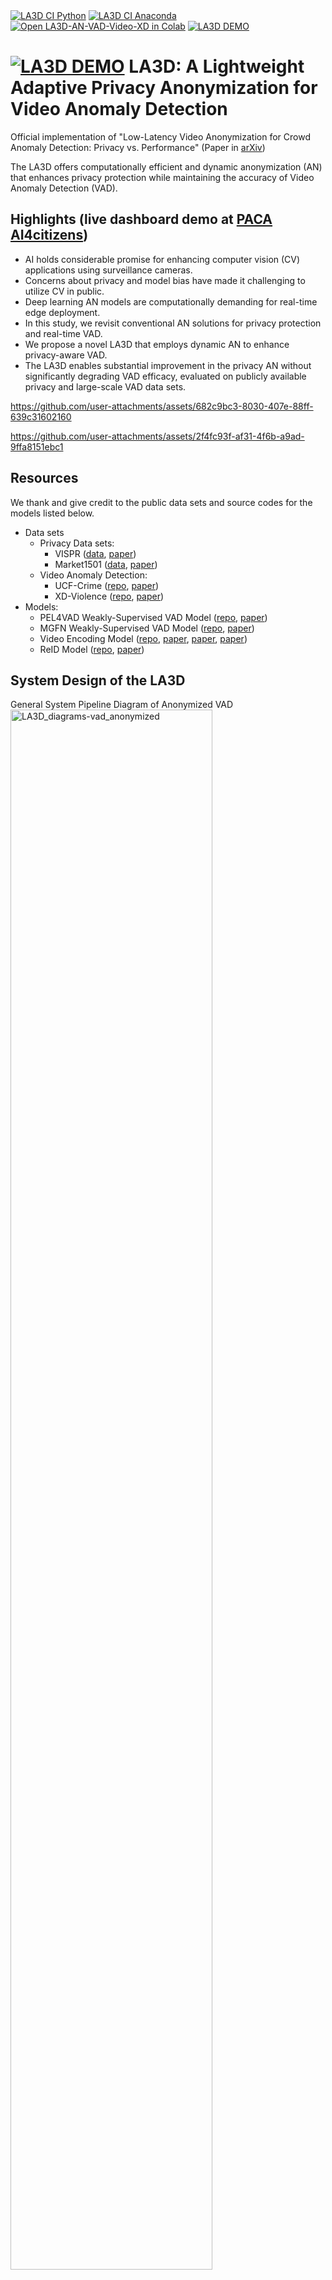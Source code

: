 <div>
    <a href="https://github.com/muleina/LA3D/actions/workflows/python-package.yml"><img src="https://github.com/muleina/LA3D/actions/workflows/python-package.yml/badge.svg" alt="LA3D CI Python"></a>
    <a href="https://github.com/muleina/LA3D/actions/workflows/python-package-conda.yml"><img src="https://github.com/muleina/LA3D/actions/workflows/python-package-conda.yml/badge.svg" alt="LA3D CI Anaconda"></a>
    <a href="https://colab.research.google.com/github/muleina/LA3D/blob/main/notebook/LA3D_AN_VAD_example_video_XD_Violence_dataset.ipynb"><img src="https://colab.research.google.com/assets/colab-badge.svg" alt="Open LA3D-AN-VAD-Video-XD in Colab"></a>
    <a href="https://ai4citizens.uia.no/app_dashboard"><img src="https://img.shields.io/badge/Live-Demo-blue" alt="LA3D DEMO"></a>
</div>
<!-- [![GitHub Stars](https://img.shields.io/github/stars/muleina/LA3D?style=flat-square&color=yellow)](https://github.com/muleina/LA3D/stargazers) -->
<!-- [![Contributors](https://img.shields.io/github/contributors/muleina/LA3D?style=flat-square&color=blue)](https://github.com/muleina/LA3D/graphs/contributors) -->

# <a href="https://ai4citizens.uia.no/app_dashboard"><img src="https://github.com/muleina/LA3D/blob/main/la3d_icon.png" alt="LA3D DEMO"></a> LA3D: A Lightweight Adaptive Privacy Anonymization for Video Anomaly Detection

Official implementation of "Low-Latency Video Anonymization for Crowd Anomaly Detection: Privacy vs. Performance" (Paper in [arXiv](https://arxiv.org/abs/2410.18717))

The LA3D offers computationally efficient and dynamic anonymization (AN) that enhances privacy protection while maintaining the accuracy of Video Anomaly Detection (VAD). 

## Highlights (live dashboard demo at [PACA AI4citizens](https://ai4citizens.uia.no/app_dashboard))

- AI holds considerable promise for enhancing computer vision (CV) applications using surveillance cameras.  
- Concerns about privacy and model bias have made it challenging to utilize CV in public. 
- Deep learning AN models are computationally demanding for real-time edge deployment. 
- In this study, we revisit conventional AN solutions for privacy protection and real-time VAD. 
- We propose a novel LA3D that employs dynamic AN to enhance privacy-aware VAD. 
- The LA3D enables substantial improvement in the privacy AN without significantly degrading VAD efficacy, evaluated on publicly available privacy and large-scale VAD data sets.

https://github.com/user-attachments/assets/682c9bc3-8030-407e-88ff-639c31602160

https://github.com/user-attachments/assets/2f4fc93f-af31-4f6b-a9ad-9ffa8151ebc1

## Resources

We thank and give credit to the public data sets and source codes for the models listed below.
- Data sets
    - Privacy Data sets:
        - VISPR ([data](https://tribhuvanesh.github.io/vpa/), [paper](https://arxiv.org/abs/1703.10660))
        - Market1501 ([data](https://academictorrents.com/details/3ea1f8ae1d3155addff586a96006d122587663ee), [paper](https://ieeexplore.ieee.org/document/7410490))
    - Video Anomaly Detection:
        - UCF-Crime ([repo](https://www.crcv.ucf.edu/projects/real-world/), [paper](https://openaccess.thecvf.com/content_cvpr_2018/html/Sultani_Real-World_Anomaly_Detection_CVPR_2018_paper.html))
        - XD-Violence ([repo](https://roc-ng.github.io/XD-Violence/), [paper](https://link.springer.com/chapter/10.1007/978-3-030-58577-8_20))
- Models: 
    - PEL4VAD Weakly-Supervised VAD Model ([repo](https://github.com/yujiangpu20/PEL4VAD), [paper](https://ieeexplore.ieee.org/abstract/document/10667004))
    - MGFN Weakly-Supervised VAD Model ([repo](https://github.com/carolchenyx/MGFN.), [paper](https://ojs.aaai.org/index.php/AAAI/article/view/25112))
    - Video Encoding Model ([repo](https://github.com/google-deepmind/kinetics-i3d), [paper](https://arxiv.org/abs/1705.06950), [paper](https://arxiv.org/abs/1705.07750), [paper](https://openaccess.thecvf.com/content_cvpr_2018/html/Wang_Non-Local_Neural_Networks_CVPR_2018_paper.html))
    - ReID Model ([repo](https://github.com/KaiyangZhou/deep-person-reid), [paper](https://openaccess.thecvf.com/content_ICCV_2019/html/Zhou_Omni-Scale_Feature_Learning_for_Person_Re-Identification_ICCV_2019_paper.html))

## System Design of the LA3D  

General System Pipeline Diagram of Anonymized VAD
<img src="./results/paper/LA3D_diagrams-vad_anonymized.png" alt="LA3D_diagrams-vad_anonymized" title="LA3D Diagram Anonymized VAD" width=80% height=80%>

System Pipeline Diagram of the adaptive AN System: The adaptive AN enhances privacy protection by utilizing the dynamic AN method.
<img src="./results/paper/LA3D_diagrams-vad_anonymized_adaptive_4.png" alt="LA3D Diagram Adaptive AN Approach" title="LA3D Diagram Adaptive AN Approach" width=100% height=100%>

## Performance on Privacy Attribute Detection vs. Video Anomaly Detection

Using PEL4VAD and MGFN VAD Models on the UCF-Crime and XD-Violence Datasets. 

$No-AN$: Non-anonymized, $G^0$: baseline Guassian smoothing, $G^a$: adaptive Guassian, $G^a_{max}$: adaptive maximum Guassian, $P^0$: baseline pixelization, $\mathcal{P^a}$: adaptive pixelization, and $P^a_{max}$: adaptive maximum pixelization.
<img src="./results/paper/adaptive_an_vad_perf_ucf_xd.jpg" alt="The PEL4VAD and MGFN VAD models on UCF-Crime and XD-Violence vs. PD on VISPR" title="The PEL4VAD and MGFN VAD models on UCF-Crime and XD-Violence vs. PD on VISPR" width=100% height=100%>

<!-- START doctoc -->
**Table of Contents**
- [Installation](https://github.com/muleina/LA3D#installation)
- [Usage-CLI](https://github.com/muleina/LA3D#usage-cli)
  - [LA3D: Real-Time AN using Webcam](https://github.com/muleina/LA3D#LA3D:-Real-Time-AN-using-Webcam)
  - [LA3D: AN on Images](https://github.com/muleina/LA3D#LA3D:-AN-on-Images)
  - [LA3D: AN-VAD on Videos](https://github.com/muleina/LA3D#LA3D:-AN-VAD-on-Videos)
- [Usage-Notebook](https://github.com/muleina/LA3D#usage-notebook)
- [Results](https://github.com/muleina/LA3D#Results)
  - [AN Enhancement using our Adaptive Approach](https://github.com/muleina/LA3D#AN-Enhancement-using-our-Adaptive-Approach)
  - [AN Trade-offs on VAD](https://github.com/muleina/LA3D#AN-Trade-offs-on-VAD)
  - [More AN Results](https://github.com/muleina/LA3D#More-AN-Results)
- [Computational Cost Analysis](https://github.com/muleina/LA3D#Computational-Cost-Analysis)
- [Privacy-Leakage after AN](https://github.com/muleina/LA3D#Privacy-Leakage-after-AN)
- [BibTeX Citation](https://github.com/muleina/LA3D#BibTeX-Citation)

<!-- END doctoc generated TOC please keep comment here to allow auto update -->


## Installation

Download models from [Google drive](https://drive.google.com/drive/folders/1EVZFgQJKvNVhUkrcdHYb7LvMWBGCGkPv?usp=drive_link)

    # Clone the repo.
    git clone https://github.com/muleina/LA3D.git && cd LA3D

    # Download the model checkpoints from the Google drive link. 
    # Store the models in /src/models/{'MODEL NAME'}/. Keep the path structure for each model as the download repository.

        |-LA3D/
            |-src/
                |-model/
                    |-OBJECT_DETECTOR/
                        |-yolo/
                    |-VIDEO_ENCODER_RESNET_1024/
                        |-models/
                            |-i3d/
                                |-ckpt/
                    |-VIDEO_ENCODER_RESNET_2048/
                        |-ckpt/
                    |-PEL4VAD/
                        |-ckpt/
                    |-MGFN
                        |-ckpt/

    # Anaconda install options: using yml
    conda env create -f conda_environment.yml

    # Anaconda install options: using txt
    conda create --name la3d --file conda_requirements.txt

    # Pip install to existing environment.
    pip install -r pip_requirements.txt

    # The setup configurations of the LA3D are given in the config/config.py file.

## Usage-CLI

The LA3D app testing parameters can be supplied through the main.py. 

Real-time processing through webcam and offline processing from image or video files are supported.

Use the flag -v for direct visualization of the results and -s to save results.

### LA3D: Real-Time AN using Webcam
    python main.py -a an -if webcam -is 320 240 -anm mask -odc person -ods 320 240 -odt 0.25 -v
    python main.py -a an -if webcam -is 320 240 -anm no-an -odc person -ods 320 240 -odt 0.25 -v
    python main.py -a an -if webcam -is 320 240 -anm edge -odc person -ods 320 240 -odt 0.25 -v
    python main.py -a an -if webcam -is 320 240 -anm blur -odc person -ods 320 240 -odt 0.25 -v
    python main.py -a an -if webcam -is 320 240 -anm adaptive_blur -odc person -ods 320 240 -odt 0.25 -v
    python main.py -a an -if webcam -is 320 240 -anm adaptive_full_blur -odc person -ods 320 240 -odt 0.25 -v
    python main.py -a an -if webcam -is 320 240 -anm adaptive_max_blur -odc person -ods 320 240 -odt 0.25 -v
    python main.py -a an -if webcam -is 320 240 -anm pixelization -odc person -ods 320 240 -odt 0.25 -v
    python main.py -a an -if webcam -is 320 240 -anm adaptive_pixelization -odc person -ods 320 240 -odt 0.25 -v
    python main.py -a an -if webcam -is 320 240 -anm adaptive_max_pixelization -odc person -ods 320 240 -odt 0.25 -v
    
### LA3D: AN on Images
    python main.py -a an -if image -is 320 240 -id "{add here the main_path}/data/VISPR/2017_17368641.jpg" -anm no-an -odc person -ods 320 240 -odt 0.25 -v
    python main.py -a an -if image -is 320 240 -id "{add here the main_path}/data/VISPR/2017_17368641.jpg" -anm mask -odc person -ods 320 240 -odt 0.25 -s
    python main.py -a an -if image -is 320 240 -id "{add here the main_path}/data/VISPR/2017_17368641.jpg" -anm blur -odc person -ods 320 240 -odt 0.25 -s
    python main.py -a an -if image -is 320 240 -id "{add here the main_path}/data/VISPR/2017_17368641.jpg" -anm adaptive_blur -odc person -ods 320 240 -odt 0.25 -s
    python main.py -a an -if image -is 320 240 -id "{add here the main_path}/data/VISPR/2017_17368641.jpg" -anm adaptive_full_blur -odc person -ods 320 240 -odt 0.25 -s
    python main.py -a an -if image -is 320 240 -id "{add here the main_path}/data/VISPR/2017_17368641.jpg" -anm pixelization -odc person -ods 320 240 -odt 0.25 -s
    python main.py -a an -if image -is 320 240 -id "{add here the main_path}/data/VISPR/2017_17368641.jpg" -anm adaptive_pixelization -odc person -ods 320 240 -odt 0.25 -s
    
### LA3D: AN-VAD on Videos
    # PEL4VAD on UCF-Crime dataset
    python main.py -a an-ad -adm pel -ads ucf -if video -id "{add here the main_path}/data/UCF_Crime/Burglary033_x264.mp4" -anm no-an -odc person -ods 320 240 -odt 0.25 -s
    python main.py -a an-ad -adm pel -ads ucf -if video -id "{add here the main_path}/data/UCF_Crime/Burglary033_x264.mp4" -anm mask -odc person -ods 320 240 -odt 0.25 -s
    python main.py -a an-ad -adm pel -ads ucf -if video -id "{add here the main_path}/data/UCF_Crime/Burglary033_x264.mp4" -anm blur -odc person -ods 320 240 -odt 0.25 -s
    python main.py -a an-ad -adm pel -ads ucf -if video -id "{add here the main_path}/data/UCF_Crime/Burglary033_x264.mp4" -anm adaptive_blur -odc person -ods 320 240 -odt 0.25 -s
    python main.py -a an-ad -adm pel -ads ucf -if video -id "{add here the main_path}/data/UCF_Crime/Burglary033_x264.mp4" -anm adaptive_full_blur -odc person -ods 320 240 -odt 0.25 -s
    python main.py -a an-ad -adm pel -ads ucf -if video -id "{add here the main_path}/data/UCF_Crime/Burglary033_x264.mp4" -anm pixelization -odc person -ods 320 240 -odt 0.25 -s
    python main.py -a an-ad -adm pel -ads ucf -if video -id "{add here the main_path}/data/UCF_Crime/Burglary033_x264.mp4" -anm adaptive_pixelization -odc person -ods 320 240 -odt 0.25 -s

    # PEL4VAD on XD-Violence dataset
    python main.py -a an-ad -adm pel -ads xd -if video -id "{add here the main_path}/data/XD_Violence/Fast.Five.2011__#00-32-56_00-33-26_label_B2-0-0.mp4" -anm no-an -odc person -ods 320 240 -odt 0.25 -s
    python main.py -a an-ad -adm pel -ads xd -if video -id "{add here the main_path}/data/XD_Violence/Fast.Five.2011__#00-32-56_00-33-26_label_B2-0-0.mp4" -anm mask -odc person -ods 320 240 -odt 0.25 -s
    python main.py -a an-ad -adm pel -ads xd -if video -id "{add here the main_path}/data/XD_Violence/Fast.Five.2011__#00-32-56_00-33-26_label_B2-0-0.mp4" -anm adaptive_blur -odc person -ods 320 240 -odt 0.25 -s
    python main.py -a an-ad -adm pel -ads xd -if video -id "{add here the main_path}/data/XD_Violence/Fast.Five.2011__#00-32-56_00-33-26_label_B2-0-0.mp4" -anm adaptive_full_blur -odc person -ods 320 240 -odt 0.25 -s
    python main.py -a an-ad -adm pel -ads xd -if video -id "{add here the main_path}/data/XD_Violence/Fast.Five.2011__#00-32-56_00-33-26_label_B2-0-0.mp4" -anm pixelization -odc person -ods 320 240 -odt 0.25 -s
    python main.py -a an-ad -adm pel -ads xd -if video -id "{add here the main_path}/data/XD_Violence/Fast.Five.2011__#00-32-56_00-33-26_label_B2-0-0.mp4" -anm adaptive_pixelization -odc person -ods 320 240 -odt 0.25 -s

    # MGFN on UCF-Crime dataset
    python main.py -a an-ad -adm mgfn -ads ucf -if video -id "{add here the main_path}/data/UCF_Crime/Burglary033_x264.mp4" -anm mask -odc person -ods 320 240 -odt 0.25 -s
    
    # MGFN on XD-Violence dataset
    python main.py -a an-ad -adm mgfn -ads xd -if video -id "{add here the main_path}/data/XD_Violence/Fast.Five.2011__#00-32-56_00-33-26_label_B2-0-0.mp4" -anm mask -odc person -ods 320 240 -odt 0.25 -s
    
## Usage-Notebook

We have also provided notebooks for a step-wise demo of the AN-VAD pipeline using different models and data sources. 
-  [VISPR Image AN Notebook](https://github.com/muleina/LA3D/blob/main/notebook/LA3D_AN_example_image_VISPR_dataset.ipynb) <a href="https://colab.research.google.com/github/muleina/LA3D/blob/main/notebook/LA3D_AN_example_image_VISPR_dataset.ipynb"><img src="https://colab.research.google.com/assets/colab-badge.svg" alt="Open LA3D-AN-Image In Colab"></a> 
-  [UCF-Crime Video AN-VAD Notebook](https://github.com/muleina/LA3D/blob/main/notebook/LA3D_AN_VAD_example_video_UCF_Crime_dataset.ipynb) <a href="https://colab.research.google.com/github/muleina/LA3D/blob/main/notebook/LA3D_AN_VAD_example_video_UCF_Crime_dataset.ipynb"><img src="https://colab.research.google.com/assets/colab-badge.svg" alt="Open LA3D-AN-Image In Colab"></a> 
-  [XD-Violence Video AN-VAD Notebook](https://github.com/muleina/LA3D/blob/main/notebook/LA3D_AN_VAD_example_video_XD_Violence_dataset.ipynb) <a href="https://colab.research.google.com/github/muleina/LA3D/blob/main/notebook/LA3D_AN_VAD_example_video_XD_Violence_dataset.ipynb"><img src="https://colab.research.google.com/assets/colab-badge.svg" alt="Open LA3D-AN-Image In Colab"></a> 

## Results: 

### AN Enhancement using LA3D's Adaptive Approach 

The privacy shield comparison with baseline AN: the adaptive AN improves protection considerably---robust against target-object depth and image resolution variations. 

$No-AN$: Non-anonymized, $G^0$: baseline Guassian smoothing, $G^a$: adaptive Guassian, $P^0$: baseline pixelization, and $\mathcal{P^a}$: adaptive pixelization.
<img src="./results/paper/adaptive_an_example_hyper_parameter_1.jpg" alt="Baseline vs Adaptive AN on VISPR Dataset" title="Baseline vs Adaptive AN onb VISPR Dataset" width=100% height=100%>

Scalability comparison on different image resolutions
<img src="./results/paper/adaptive_an_example_hyper_parameter_2.jpg" alt="Scalability of Adaptive AN on VISPR Dataset" title="Scalability of Adaptive AN on VISPR Dataset" width=100% height=100%>

### AN Trade-offs on VAD

The figure demonstrates the impact of the different AN on the VAD performance. The PEL4VAD has generally better anomaly localization than the MGFN VAD model.

<img src="./results/paper/adaptive_an_vad_example_compare.jpg" alt="AN-vAD on the UCF-Crime and XD-Violence Datasets" title="AN-vAD on the UCF-Crime and XD-Violence Datasets" width=100% height=100%>

### More AN Results: 

$No-AN$: Non-anonymized, $G^0$: baseline Guassian, $G^a$: adaptive Guassian, $P^0$: baseline pixelization, and $\mathcal{P^a}$: adaptive pixelization.
<img src="./results/paper/adaptive_an_example_compare.jpg" alt="AN on the VISPR Dataset" title="AN on the VISPR Dataset" width=60% height=60%>


## Computational Cost Analysis

The conventional baseline vs adaptive vs deep learning AN approaches on an Intel(R) Xeon(R) Platinum 8168 CPU @ 2.70GHz with 64GB RAM and Nvidia Tesla V100-SXM3-32GB.

- The adaptive approaches of the LA3D increase the processing time by approximately 5% compared to the baselines on the AN-VAD process. 

We have also conducted the cost analysis of the AN in GPU and CPU modes: 

- The adaptive AN increases the GPU processing time by $3$ to $6$ ms and $1$ to $9$ ms on CPU. 

- The incremental peak memory cost remains roughly $220$ MB for the GPU and $160$ MB for the CPU, with a negligible difference from the baseline ANs. 

- The DL method has a $16 \times$ slower speed and a $14 \times$  higher memory consumption. The [DeepPrivacy2](https://github.com/hukkelas/deep_privacy2), one of the state-of-the-art DL approaches in realistic image generation for AN, considerably sacrifices computation efficiency. 

- The cost analysis demonstrates the feasibility of the proposed lightweight AN approaches for real-time edge CV applications.

<img src="./results/paper/adaptive_an_cost_compare.jpg" alt="Per-Frame AN Computational Cost" title="Per-Frame AN Computational Cost" width=60% height=60%>

## Privacy-Leakage after AN

We have revealed potential privacy leakage after AN, where a person can be identified from personal belongings.
We employ OSNet ReID models on the Market1501 multi-camera dataset. 

<img src="./results/paper/mask_an_privacy_leakage_reid_through_objects.jpg" alt="Privacy Leakage after AN through Items" title="Privacy Leakage after AN through Items" width=60% height=60%>


## BibTeX Citation

If you employ any part of the study or the code, please kindly cite the following paper:
```
@article{asres2024la3d,
  title={Low-Latency Video Anonymization for Crowd Anomaly Detection: Privacy vs. Performance},
  author={Asres, Mulugeta Weldezgina and Jiao, Lei and Omlin, Christian Walter},
  journal={arXiv preprint arXiv:2410.18717},
  year={2024}
}
```
<!-- END doctoc -->
